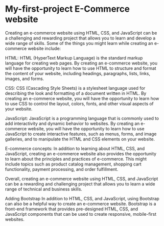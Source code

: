 # My-first-project E-Commerce website

Creating an e-commerce website using HTML, CSS, and JavaScript can be a challenging and rewarding project that allows you to learn and develop a wide range of skills. Some of the things you might learn while creating an e-commerce website include:

HTML: HTML (HyperText Markup Language) is the standard markup language for creating web pages. By creating an e-commerce website, you will have the opportunity to learn how to use HTML to structure and format the content of your website, including headings, paragraphs, lists, links, images, and forms.

CSS: CSS (Cascading Style Sheets) is a stylesheet language used for describing the look and formatting of a document written in HTML. By creating an e-commerce website, you will have the opportunity to learn how to use CSS to control the layout, colors, fonts, and other visual aspects of your website.

JavaScript: JavaScript is a programming language that is commonly used to add interactivity and dynamic behavior to websites. By creating an e-commerce website, you will have the opportunity to learn how to use JavaScript to create interactive features, such as menus, forms, and image galleries, and to manipulate the HTML and CSS elements on your website.

E-commerce concepts: In addition to learning about HTML, CSS, and JavaScript, creating an e-commerce website also provides the opportunity to learn about the principles and practices of e-commerce. This might include topics such as product catalog management, shopping cart functionality, payment processing, and order fulfillment.

Overall, creating an e-commerce website using HTML, CSS, and JavaScript can be a rewarding and challenging project that allows you to learn a wide range of technical and business skills.

Adding Bootstrap
In addition to HTML, CSS, and JavaScript, using Bootstrap can also be a helpful way to create an e-commerce website. Bootstrap is a front-end framework that provides pre-designed HTML, CSS, and JavaScript components that can be used to create responsive, mobile-first websites.
